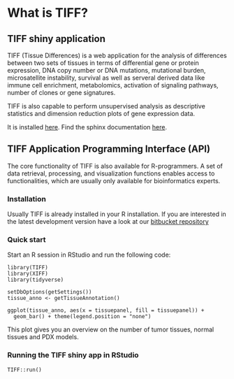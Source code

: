 # What is TIFF?

## TIFF shiny application
TIFF (Tissue Differences) is a web application for the analysis of
differences between two sets of tissues in terms of differential gene or
protein expression, DNA copy number or DNA mutations, mutational burden,
microsatellite instability, survival as well as serveral derived data like 
immune cell enrichment, metabolomics, activation of signaling pathways, 
number of clones or gene signatures.

TIFF is also capable to perform unsupervised analysis as descriptive
statistics and dimension reduction plots of gene expression data.

It is installed [here](http://tiff.eu.boehringer.com/).
Find the sphinx documentation [here](http://vie-bio-docs.eu.boehringer.com/tiff.html).

## TIFF Application Programming Interface (API)

The core functionality of TIFF is also available for R-programmers. A set of data 
retrieval, processing, and visualization functions enables access to functionalities,
which are usually only available for bioinformatics experts.

### Installation

Usually TIFF is already installed in your R installation.
If you are interested in the latest development version have a look at our
[bitbucket repository](https://bitbucket.biscrum.com/projects/BIARD/repos/tiff/browse)

### Quick start

Start an R session in RStudio and run the following code:

```
library(TIFF)
library(XIFF)
library(tidyverse)

setDbOptions(getSettings())
tissue_anno <- getTissueAnnotation()

ggplot(tissue_anno, aes(x = tissuepanel, fill = tissuepanel)) +
  geom_bar() + theme(legend.position = "none")

```
This plot gives you an overview on the number of tumor tissues, normal
tissues and PDX models.

### Running the TIFF shiny app in RStudio
```
TIFF::run()
```
